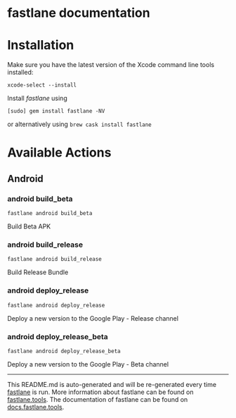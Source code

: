 fastlane documentation
================
# Installation

Make sure you have the latest version of the Xcode command line tools installed:

```
xcode-select --install
```

Install _fastlane_ using
```
[sudo] gem install fastlane -NV
```
or alternatively using `brew cask install fastlane`

# Available Actions
## Android
### android build_beta
```
fastlane android build_beta
```
Build Beta APK
### android build_release
```
fastlane android build_release
```
Build Release Bundle
### android deploy_release
```
fastlane android deploy_release
```
Deploy a new version to the Google Play - Release channel
### android deploy_release_beta
```
fastlane android deploy_release_beta
```
Deploy a new version to the Google Play - Beta channel

----

This README.md is auto-generated and will be re-generated every time [fastlane](https://fastlane.tools) is run.
More information about fastlane can be found on [fastlane.tools](https://fastlane.tools).
The documentation of fastlane can be found on [docs.fastlane.tools](https://docs.fastlane.tools).
